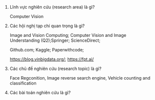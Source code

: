 

1. Lĩnh vực nghiên cứu (research area) là gì?

   Computer Vision

2. Các hội nghị tạp chí quan trọng là gì?

   Image and Vision Computing; Computer Vision and Image Understanding (Q2);Springer; ScienceDirect;

   Github.com; Kaggle; Paperwithcode;

   https://blog.vinbigdata.org/; https://fpt.ai/

3. Các chủ đề nghiên cứu (research topic) là gì?

   Face Regconition, Image reverse search engine, Vehicle counting and classification 

4. Các bài toán nghiên cứu là gì?

   
